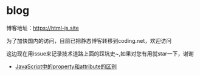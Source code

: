 # blog
博客地址：https://html-js.site 

为了加快国内的访问，目前已把静态博客转移到coding.net，欢迎访问

这边现在用issue来记录技术道路上面的踩坑史~,如果对您有用就star一下，谢谢

- [JavaScript中的property和attribute的区别](https://github.com/WangYang-Rex/blog/issues/2)